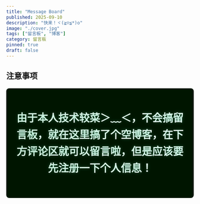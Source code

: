 ```yaml
---
title: "Message Board"
published: 2025-09-10
description: "快来！ヾ(≧▽≦*)o"
image: "./cover.jpg"
tags: ["留言板", "博客"]
category: 留言板
pinned: true
draft: false
---
```


## 注意事项

<div style="text-align: center; padding: 30px 20px; background-color: #001500ff; border-radius: 8px; margin: 20px 0;">
  <p style="font-size: 28px; font-weight: 900; line-height: 1.6; transition: transform 0.3s ease; cursor: default;
             background: linear-gradient(45deg, #e4f3e7ff, #f5fbf9ff); -webkit-background-clip: text; background-clip: text; color: transparent;
             text-shadow: 0 0 10px rgba(54, 211, 153, 0.3);">
    由于本人技术较菜＞﹏＜，不会搞留言板，就在这里搞了个空博客，在下方评论区就可以留言啦，但是应该要先注册一下个人信息！
  </p>
</div>


